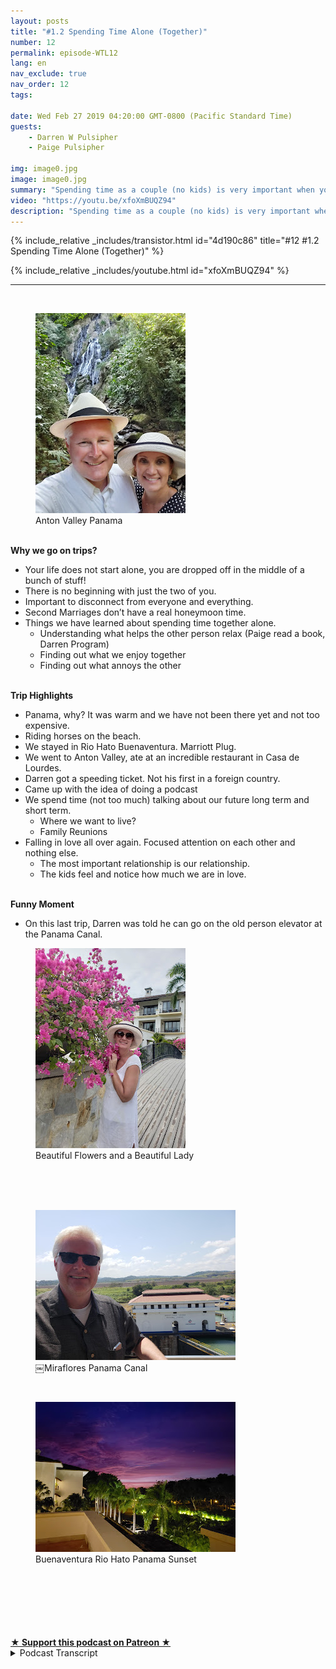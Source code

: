 ```yaml
---
layout: posts
title: "#1.2 Spending Time Alone (Together)"
number: 12
permalink: episode-WTL12
lang: en
nav_exclude: true
nav_order: 12
tags:

date: Wed Feb 27 2019 04:20:00 GMT-0800 (Pacific Standard Time)
guests:
    - Darren W Pulsipher
    - Paige Pulsipher

img: image0.jpg
image: image0.jpg
summary: "Spending time as a couple (no kids) is very important when you are married for a second time. In this episode, Darren and Paige go to Panama for a week."
video: "https://youtu.be/xfoXmBUQZ94"
description: "Spending time as a couple (no kids) is very important when you are married for a second time. In this episode, Darren and Paige go to Panama for a week."
---
```


<div>
{% include_relative _includes/transistor.html id="4d190c86" title="#12 #1.2 Spending Time Alone (Together)" %}

{% include_relative _includes/youtube.html id="xfoXmBUQZ94" %}
</div>

---

<html><head></head><body><div><br><figure data-trix-attachment="{&quot;contentType&quot;:&quot;image&quot;,&quot;height&quot;:320,&quot;url&quot;:&quot;https://1.bp.blogspot.com/-WtM8nXOwq-U/XHRA6u2w2RI/AAAAAAAExx8/AF5qpyr_P_g9W34_edkeJDnx6aV6xl2KACKgBGAs/s320/20190127_152753.jpg&quot;,&quot;width&quot;:240}" data-trix-content-type="image" data-trix-attributes="{&quot;caption&quot;:&quot;Anton Valley Panama&quot;}" class="attachment attachment--preview"><img src="./image0.jpg" width="240" height="320"><figcaption class="attachment__caption attachment__caption--edited">Anton Valley Panama</figcaption></figure><br> <strong>Why we go on trips?</strong></div><ul><li>Your life does not start alone, you are dropped off in the middle of a bunch of stuff!</li><li>There is no beginning with just the two of you.</li><li>Important to disconnect from everyone and everything.</li><li>Second Marriages don’t have a real honeymoon time.&nbsp;</li><li>Things we have learned about spending time together alone.<ul><li>Understanding what helps the other person relax (Paige read a book, Darren Program)</li><li>Finding out what we enjoy together</li><li>Finding out what annoys the other</li></ul></li></ul><div><strong><br>Trip Highlights</strong></div><ul><li>Panama, why? It was warm and we have not been there yet and not too expensive.</li><li>Riding horses on the beach.</li><li>We stayed in Rio Hato Buenaventura. Marriott Plug.</li><li>We went to Anton Valley, ate at an incredible restaurant in Casa de Lourdes.</li><li>Darren got a speeding ticket. Not his first in a foreign country.</li><li>Came up with the idea of doing a podcast</li><li>We spend time (not too much) talking about our future long term and short term.<ul><li>Where we want to live?</li><li>Family Reunions</li></ul></li><li>Falling in love all over again. Focused attention on each other and nothing else.<ul><li>The most important relationship is our relationship.</li><li>The kids feel and notice how much we are in love.</li></ul></li></ul><div><strong><br>Funny Moment</strong></div><ul><li>On this last trip, Darren was told he can go on the old person elevator at the Panama Canal.</li></ul><div><figure data-trix-attachment="{&quot;contentType&quot;:&quot;image&quot;,&quot;height&quot;:320,&quot;url&quot;:&quot;https://1.bp.blogspot.com/-6NlBPc3KUHA/XHRAvp8PnsI/AAAAAAAExx4/xy81JQAEAHITFT7vFnICIz7kO3qW8UNagCKgBGAs/s320/20190128_163123.jpg&quot;,&quot;width&quot;:240}" data-trix-content-type="image" data-trix-attributes="{&quot;caption&quot;:&quot;Beautiful Flowers and a Beautiful Lady&quot;}" class="attachment attachment--preview"><img src="./image1.jpg" width="240" height="320"><figcaption class="attachment__caption attachment__caption--edited">Beautiful Flowers and a Beautiful Lady</figcaption></figure><br><br></div><div><br></div><div><figure data-trix-attachment="{&quot;contentType&quot;:&quot;image&quot;,&quot;height&quot;:240,&quot;url&quot;:&quot;https://4.bp.blogspot.com/-nTuTUpnjuY0/XHRBZ171d3I/AAAAAAAExyE/azH7HSX1mkYRDrOWmDyWJGh8w-IfvqyJgCKgBGAs/s320/20190129_130501.jpg&quot;,&quot;width&quot;:320}" data-trix-content-type="image" data-trix-attributes="{&quot;caption&quot;:&quot;￼Miraflores Panama Canal&quot;}" class="attachment attachment--preview"><img src="./image2.jpg" width="320" height="240"><figcaption class="attachment__caption attachment__caption--edited">￼Miraflores Panama Canal</figcaption></figure></div><div><br></div><div><figure data-trix-attachment="{&quot;contentType&quot;:&quot;image&quot;,&quot;height&quot;:240,&quot;url&quot;:&quot;https://2.bp.blogspot.com/-0OY5X-3WbuU/XHRBZ0so71I/AAAAAAAExyE/X03ufZ2j4E83viGgX8AtGXYPy9RU8KtrACKgBGAs/s320/20190128_190128.jpg&quot;,&quot;width&quot;:320}" data-trix-content-type="image" data-trix-attributes="{&quot;caption&quot;:&quot;Buenaventura Rio Hato Panama Sunset&quot;}" class="attachment attachment--preview"><img src="./image3.jpg" width="320" height="240"><figcaption class="attachment__caption attachment__caption--edited">Buenaventura Rio Hato Panama Sunset</figcaption></figure><br><br></div><div><br></div><div><br></div><div><br><br></div>
<strong>
  <a href="https://www.patreon.com/wheresthelemonade" target="_donate" rel="payment" title="★ Support this podcast on Patreon ★">★ Support this podcast on Patreon ★</a>
</strong></body></html>

<details>
<summary> Podcast Transcript </summary>

<p>﻿1</p>
<p>This is Darren and this is Page,and this is where's the lemonadewhere we try and figure outwhat to do with those lemonsthat are thrown at us or thrown at us.</p>
<p>Makes them lemonade, maybe.</p>
<p>I guess it depends on the week for sure.</p>
<p>This weekwe're talking about spending time alone.</p>
<p>My favorite kind of time. Yeah.</p>
<p>Together. Yeah, that's important.</p>
<p>Together?</p>
<p>Yeah.</p>
<p>Recently we took a trip to Panama alone.</p>
<p>We did. It was great.</p>
<p>Well, alone together. Alone together? Yes.</p>
<p>It was fabulous.</p>
<p>So we we learned early on in our marriagethat we want toalways take the opportunityto be together alone without kids. Yes.</p>
<p>Very important.</p>
<p>I mean, super importantwhen we have ten kids,even if we only had two kids, though,it would still be important to.</p>
<p>Absolutely.</p>
<p>And we've had the luxuryof being able to take tripsboth near and far together. Yes.</p>
<p>And this last one in Panama Citywas really important for us.</p>
<p>We needed a break and we almost didn't go.</p>
<p>We did. It was kind of a last minute trip.</p>
<p>Yeah, like three weeks went and it wasit was like, hey, we've got this one weekthat we can do this.</p>
<p>Let's do it. Yeah.</p>
<p>And we literally crammed itin to, in betweenone of our daughtershaving a baby and work and Yeah, yeah.</p>
<p>But it was well worth it.</p>
<p>And we learned early on in our marriageat this time that we got to spend alonewas extremely important.</p>
<p>Yes. Because when you arein a second marriage, there is no justthe two of us starting out like you arewhen you know your first marriageand you get to start that honeymoon phase.</p>
<p>And there really isn't a honeymoon phasefor second marriages, when you say.</p>
<p>Yeah,</p>
<p>I would agree. In fact, it's interesting.</p>
<p>I watch young couplesand they get to grow up together.</p>
<p>Yeah.</p>
<p>And they get to learn from each other.</p>
<p>And we don't have that.</p>
<p>We are already somewhat grown.</p>
<p>Somewhat. Yes, very somewhat grown.</p>
<p>I'll just leave it at that. Exactly.</p>
<p>And so we have to learn about each otherand there's still more growingthat we get to do together. Right.</p>
<p>Which is really wonderful, I think.</p>
<p>Yeah. Yeah. And so that's why these tripsare really important.</p>
<p>And it's important for to disconnectfrom everyone and everything.</p>
<p>And we're really good at. Oh, yes, we are.</p>
<p>Yeah. In fact, we don't call the kids. No.</p>
<p>And we've gotten better over the years.</p>
<p>When we first used to go,we did call the kidsand check in and no,we don't do that anymore.</p>
<p>No, we go out.</p>
<p>They're a little bit older now.</p>
<p>They are.</p>
<p>They are.</p>
<p>But but also, I think it's importantthat we get to pretendlike we have no responsibilitiesfor a week.</p>
<p>We do.</p>
<p>We pretend that there's no kids,no exes, no bills.</p>
<p>You know,we always have to come back to reality.</p>
<p>In fact, I remember one of our tripsspecifically, we were driving backfrom San Francisco back to</p>
<p>Folsom,wherewe live, and it's about a two hour drive.</p>
<p>And the closer and closerwe got to home, the more quiet you became.</p>
<p>Yes, I feel the weight,you know, gaining on my shouldersas we start to head back home,as we get closer and closer,the burn and you kind of getting grumpyto what mean?</p>
<p>Yeah.</p>
<p>And I was like, I don't knowif I want to go on these trips.</p>
<p>If I come back with a grumpy wife.</p>
<p>It's hard when you I mean, especiallysince we have such an amazing timewhen we're on these trips togetherbecause we're such good vacationers.</p>
<p>We really are.</p>
<p>We should write a bookabout how to vacation, honey.</p>
<p>Yes, we should.</p>
<p>But it is when wewhen we're heading backto our responsibilities,which I love our life and I love our homeand I love our reality,but it's still a lot of responsibilitiesthat we have with work and kids.</p>
<p>And we started thinking about everything.</p>
<p>Yes, very little overwhelmingthinking of my to do list when,you know, for a week on our trips,the only to do list is to relaxand to have fun, maybe shower every oncein a while if we can squeeze it out.</p>
<p>Yeah.</p>
<p>Put some clothes oninstead of bathing suits.</p>
<p>Yes, but yeah.</p>
<p>So I do get a little melancholywhen we get closer to home,but not so much anymore. Now.</p>
<p>And the first couple of yearsit was like that.</p>
<p>I was really worried.</p>
<p>I said, We can't go on.</p>
<p>We can't vacation all the time.</p>
<p>We have to pay the bills.</p>
<p>Sometimes. Yes, we do. We do.</p>
<p>So yeah, that'swhy it's important for us to go away toto be alone, to connect with each otherand to disconnect.</p>
<p>Yeah. And learn about each othereven more.</p>
<p>Yes. Yeah.</p>
<p>I mean, it's been seven and a half years.</p>
<p>We've been married now, and I learnedsomething new every time that we go.</p>
<p>All good things, right?</p>
<p>Oh, Oh, great things. Yes.</p>
<p>Oh, great.</p>
<p>I wish you could see his face right now.</p>
<p>I think he's being sarcasticjust a little bit.</p>
<p>So one thing that you learned about methat I really appreciated,that you at leastyou were open to it.</p>
<p>And it was how I relax.</p>
<p>Oh, my goodness.</p>
<p>Yes. Our first our first beach vacation,because our first vacation alonewas to London and Poland.</p>
<p>It was actually a work trip for youthat I was that I tagged along.</p>
<p>But our first relaxing vacationwhere I didn't have anyany connectivity to work or anything.</p>
<p>Yes, our first.</p>
<p>And it wasn't just go, go, go.</p>
<p>Yeah.</p>
<p>We head to the beach.</p>
<p>And you brought your computer?</p>
<p>My laptop? Yeah.</p>
<p>That was a little surprising for me.</p>
<p>And I.</p>
<p>You know,you said you're not doing work, are you?</p>
<p>I said no.</p>
<p>Yeah, that is true.</p>
<p>But I felt like there was,you know, a certain, um.</p>
<p>Come on, spit it out.</p>
<p>I can't think of the word.</p>
<p>But anyway, there is a certain expectationof what it means to relax.</p>
<p>And I guess and having a computeris not one of those things.</p>
<p>And so I had my bookand you had your computer,and I explained to you for me to relax.</p>
<p>I'm a software engineer,</p>
<p>I'm sorry, I'm a programmer, and</p>
<p>I don't get to do a lot of itat work anymore.</p>
<p>And one of the things I really enjoy doingis solving problems.</p>
<p>I enjoy sitting down with a programand solving a problemand making it my own.</p>
<p>And that's really relaxing to me.</p>
<p>It's just it just kind of just helps mecalm down where you love to read.</p>
<p>Yes, well, I don't read too muchwhen we're at home in our everyday life.</p>
<p>I don't read too much at all time.</p>
<p>Yeah, but when we go on a trip, yes,</p>
<p>I always choose a book or two and.</p>
<p>Yeah, read a book, you know,read for a little bit, take a nap,get a pina colada,take a swim, read, nap, repeat, you know.</p>
<p>Exactly.</p>
<p>And yeah, when you pull out your laptop,</p>
<p>I was a little shocked.</p>
<p>But you're not anymore. No, no. And I.</p>
<p>I understandnow that that is how you relax.</p>
<p>And even if you were doing work, as longas you were relax, I wouldn't even care.</p>
<p>I mean, I just.</p>
<p>I want us to be relaxedand to be distressed,and then this last year, it was great.</p>
<p>It was great.</p>
<p>And you asked about the program</p>
<p>I was working on and what it was doing,and I appreciated that.</p>
<p>Even though I know you really didn't care,you showed that you cared.</p>
<p>Yes. Yes.</p>
<p>Sometimes we have to pretendto be interestedin each other's interest, right?</p>
<p>Yeah, exactly.</p>
<p>Like like the book that she's reading now.</p>
<p>This is kind of funnybecause normally I would say</p>
<p>I'm not a great nonfiction person, right?</p>
<p>I don't re</p>
<p>I read so much for were or fiction per se.</p>
<p>I read so much for work. Yes.</p>
<p>That I'm kind of tired of reading.</p>
<p>But when you're reading thereand I'm programing, I'll stop and say,</p>
<p>How's your book? Yes,</p>
<p>I'm really interested.</p>
<p>I want to find out, you know,if she really did kill her husband,maybe I've beenmaybe you've been readingtoo many of these mystery,you know, Black Widow novelsthat I need to be concerned a little bit.</p>
<p>Just always eat the food first.</p>
<p>Yes, that's right.</p>
<p>So, no, you do you like to get intothe book that I'm reading</p>
<p>And I like to hear about whatever programor coding that you're working on.</p>
<p>And I like seeing you excitedabout something.</p>
<p>Yeah, it makes me happy.</p>
<p>Yeah, I think that's what we've learned onthese trips is we've learnedand found out what each other personenjoys and we've got to experiencethat together. Yes.</p>
<p>And wefind out what we enjoy togetherand what we enjoy.</p>
<p>Separate. Separate.</p>
<p>So just because I enjoy reading a bookdoesn't mean you have to read a bookand know profoundabout a way to enjoy it with you. Yes.</p>
<p>Without reading it right by us.</p>
<p>I love talking to you. Yes, we do.</p>
<p>We enjoy talking.</p>
<p>Have ever since we first met.</p>
<p>Yeah. Where that was never closeddown. Restaurants? Yes.</p>
<p>Never a problem having a conversation.</p>
<p>Yeah.</p>
<p>And always learning more about each other.</p>
<p>And we learn sometimethat we might annoy each other. Yes.</p>
<p>I mean, I don't think I've ever annoyed,you know, no one ever.</p>
<p>Never.</p>
<p>So we were talking about, you know, whatwe've learned on on these trips.</p>
<p>Sometimes I can readwhen Page is tired of looking at castles.</p>
<p>Yes. Or we've already seen</p>
<p>X number of cathedrals in Europe.</p>
<p>Do we need to see one more day? Yes.</p>
<p>Or are we done?</p>
<p>Darren, is Mr.</p>
<p>History buff and wants to learn moreand more and moreand more and after,you know, beautiful castle number four.</p>
<p>I'm Castle go I'm history nowand and I I've learned to recognize thatso we mix things up on vacationsa little bit more and yesand we find really fun thingsto do with each other.</p>
<p>And I think the reason why we vacationso well together iswe're always putting each other first.</p>
<p>Yes. Yes.</p>
<p>And we're very considerate.</p>
<p>I think that sometimesthat gets lost in marriages.</p>
<p>I think so.</p>
<p>We're always very considerateand polite and,you know, understanding of each other.</p>
<p>And like we said before, sometimeswe have to fake interest and that's okay.</p>
<p>You know, fake it till you make it right.</p>
<p>That's right.</p>
<p>And then I truly</p>
<p>I mean, I truly believe that youbecause I know I knowyou like that on programingbecause you've asked me aboutthose programs even after we've got home.</p>
<p>How did that go? Right. Yeah.</p>
<p>So I don't know thatit's like you like them.</p>
<p>It's more that you want to see me happy.</p>
<p>Yeah, for sure.</p>
<p>And what you're interested in.</p>
<p>I want to be part of.</p>
<p>So, you know, and I think that that'shelped our relationship as well is we,you know, I'm interestedin what you're doing at work.</p>
<p>I'm interested in the peoplethat you're working with.</p>
<p>And especially, you know,</p>
<p>I like to hear any social gossip.</p>
<p>Bring it my way.</p>
<p>Oh, I really wishyou could just be in a lot of meetings.</p>
<p>I mean, so you could say, Hey,look at this.</p>
<p>You know,they acted exactly how you saidthey were going to act.</p>
<p>Yeah.</p>
<p>Or something like that. Exactly.</p>
<p>So but yeah, so.</p>
<p>So let's talk about our trip to Panama.</p>
<p>Well, I mean, what did you like?</p>
<p>You know what?</p>
<p>What was it that drew us to Panama?</p>
<p>Well, I know people when we told peoplewe're going to Panama, the seem to be the,you know, collective,you know, response was why Panama?</p>
<p>And I mean, I guess because I mean,we have been fortunate enoughwe have traveled a lot.</p>
<p>You travel a lot with work.</p>
<p>And sometimes I tag along.</p>
<p>We rack up a lot of points.</p>
<p>And so weyou know, we take trips that way.</p>
<p>And so we have been to many placesand we wanteda relaxing vacation,relaxing vacation, and we wanted a warmclimate to go to.</p>
<p>Yes. It's it's wintertime,even though we do live in California.</p>
<p>And our cold is definitely not, you know,no, it's not other people's cold,but we wanted something warm.</p>
<p>And so Panama, it wasn't too far.</p>
<p>We didn't want to have to travelfor 24 hours or, you know,we didn't want to go too far.</p>
<p>We want someplace not too expensive.</p>
<p>And we wanted someplace warm.</p>
<p>Right.</p>
<p>Panamafit the number that we hadn't been to.</p>
<p>Yes, because we've been to Costa Ricaa couple of years ago.</p>
<p>Loved the coastlinethat yeah, Panama is close to Costa Rica.</p>
<p>And we heard good things about her,good things about it.</p>
<p>And so and we we were excitedabout seeing the Panama Canal.</p>
<p>Yeah. Which was really cool.</p>
<p>It was really cool.</p>
<p>So that was why we chose Panama. Yeah.</p>
<p>You know what?</p>
<p>And it turned out to be much betterthan I expected.</p>
<p>Yes. Yeah.</p>
<p>We stayed at a resort outside of Panama</p>
<p>City about two and a half hours.</p>
<p>It took us to drive it.</p>
<p>Yeah, in a placecalled Rio haTO at the Bend Ventura.</p>
<p>Maria?</p>
<p>Yeah, I am a total marriot.</p>
<p>Yes, you are right.</p>
<p>So, Maria. All the way.</p>
<p>All the way.</p>
<p>Yeah.</p>
<p>So we had a weekstay at this beautiful resort.</p>
<p>Two and a half hours outside of anywhere,right out along this, a beautiful beach.</p>
<p>And we were shockedwhen we first got there.</p>
<p>There was no one there. Yeah,it was pretty empty. Pretty.</p>
<p>And this is their high season.</p>
<p>So I was like, Whoa,you know what's going on?</p>
<p>We talked towe talked to the people there,and we found out that, um,and we found out on the weekendit was much more crowdedbecause all the people that lived in</p>
<p>Panama City would come outto the resorts on the weekendbecause it's their summer time. Yes.</p>
<p>They're not the kids are not in school.</p>
<p>Yeah, this is summer for them.</p>
<p>So for the whole week we were thereonly two of the days it was a crowd.</p>
<p>The rest of the timewe basically had the beach to ourselves.</p>
<p>Yeah, it was amazing.</p>
<p>And the weather there was. It was perfect.</p>
<p>I don't think we've ever beenon a vacation where the weather was.</p>
<p>I mean, the high was 88, the low was 75.</p>
<p>Yeah, 75.</p>
<p>Always a breeze.</p>
<p>Yeah.</p>
<p>And very low humidity.</p>
<p>I mean it was incredible. Yeah. No rain.</p>
<p>I kept hoping for a nice big thunder.</p>
<p>You did. You wanted a storm,you wanted us.</p>
<p>I didn't get it, but.</p>
<p>Oh, beautiful, beautifulsunsets.</p>
<p>And we had a lot of fun.</p>
<p>They have a lot of activities in inbeen in Ventura.</p>
<p>We went horsebackriding one day along the beach.</p>
<p>Something I've never done before.</p>
<p>That was super cool. Yeah.</p>
<p>My horse was stubborn, though.</p>
<p>Your horse was.</p>
<p>My horse was very obedient.</p>
<p>And your horse just wantedto give you problems.</p>
<p>Yes, and it did. It wouldn'tgo in the water at all.</p>
<p>It stayed away from the water.</p>
<p>And Paige is out there gallopingin the water, like, Wait, what's going on?</p>
<p>So, yes, that was that was a lot of fun.</p>
<p>That was one of the only activitiesthat we did, though, that we did.</p>
<p>We normally do a lot of other things,but we just didn't want to.</p>
<p>This time we did.</p>
<p>We just decidedwhen we went to the office,the activity office, to talk to the peopleand she wasn't there.</p>
<p>Yeah. And we thought,okay, we'll come back.</p>
<p>And then as we left, we went, Dowe want to fill our days with activitiesor do we just want to relax? Oh,we just relax.</p>
<p>It was awesome. Yeah.</p>
<p>We said one day we sat by the pooland the other four dayswe sat by the beachand we walk over to the pooland take a dip.</p>
<p>It was.</p>
<p>Yeah, it was.</p>
<p>It was a great, great trip.</p>
<p>And then one day we went, um.</p>
<p>Was it Sunday?</p>
<p>Yeah, Sunday, Yeah, yeah, Sundaywe went to church,which, oh, that's something we always liketo do in a foreign country.</p>
<p>Yes, that's always very cool.</p>
<p>Is go to church and meet the locals thereand just it's a wonderful experience.</p>
<p>Yeah.</p>
<p>And afterwards we,we met some ex-pats that werethere, talked to them about Panama.</p>
<p>Yeah, those are exciting things for me.</p>
<p>I love learning about the people that livethere that are from another country,listening to their experienceand talking to the locals as well.</p>
<p>Yeah, they tell us good places to eat.</p>
<p>Yes, that's what I always like.</p>
<p>We always get kind of thethe scoop this in the low down right.</p>
<p>And then after that we went up to thisgreat little village called Anton Valley.</p>
<p>That place was cool.</p>
<p>It was in a what was it called?</p>
<p>A cauldron of cauldron, dormant volcano.</p>
<p>Yes. Yes.</p>
<p>It was beautiful. Absolutely gorgeous.</p>
<p>It was.</p>
<p>Oh, and you know what we forgot to mentionwhile the pope was there?</p>
<p>Oh, that's right. So, yeah.</p>
<p>So we arrivewe arrive in the evening about 7:00,and there are posters of everything.</p>
<p>I guess it was World Youth Week. Yes.</p>
<p>And the pope was thereand several cardinals.</p>
<p>And fascinating, because when we wentand rented our car, they said,you do not want to drive downtown Panama.</p>
<p>All these streets are shut down.</p>
<p>I said, What's goingon? It's just the pope is here.</p>
<p>Haven't you seen all the postersall over the place? Yeah.</p>
<p>And there werethere were posters everywhere. There were.</p>
<p>And as we drove through the Anton Valley,there were flags.</p>
<p>There are these small little villagesthat had yellowand white flagsthat were, you know, a visiting the pope.</p>
<p>So they were hopingthe pope would drive to Anton Valleyand see their little village and stop.</p>
<p>And everythingwas just absolutely gorgeous.</p>
<p>It was it was really cool. And wewent a little hike there.</p>
<p>We saw a waterfall.</p>
<p>Yeah. Great. Beautiful waterfalls.</p>
<p>That was really cool.</p>
<p>In the jungle. In the jungle.</p>
<p>And it had a had a little poolthere, right?</p>
<p>A natural. Yeah, a natural pool.</p>
<p>We didn't swim in it, but we went and tooka look at it and it looked pretty cool.</p>
<p>It was pretty cool.</p>
<p>And then we ateat this beautiful little restaurant.</p>
<p>Little chateau.</p>
<p>A little, Yeah.</p>
<p>Casa de Lourdes. Yes.</p>
<p>She was a, um.</p>
<p>A chef.</p>
<p>A chef? A yeah, a michelin chef in Italy.</p>
<p>And she moved to Panamaand she moved into Anton Valley,and she establishedthis little bed and breakfast thereand this wonderful restaurant.</p>
<p>The rest, the food was incredible.</p>
<p>It just incredible foodand the scenery there.</p>
<p>She built this Tuscan retreat therein in the cauldron of this volcanosurrounded by jungle.</p>
<p>It was absolutely a wonderful,wonderful time.</p>
<p>It was cool.</p>
<p>And then we went to the zoo. Yeah, Zoo.</p>
<p>Our standards of zoos are differentthan the standards of zoos.</p>
<p>You know, San Diego</p>
<p>Zoo was a great zoo, right?</p>
<p>Yes, But this zoo.</p>
<p>Oh, no, no. Yeah, it wasn't.</p>
<p>It was interesting.</p>
<p>Had peacocks and they had had some monkeysand had a jaguar.</p>
<p>A Jaguar. That was probably the highlight.</p>
<p>But yeah, it was, it was kind of funny.</p>
<p>But, but the people in therewere having picnics and playing soccer.</p>
<p>It was kind of a little, you know,we were really the only foreigners there.</p>
<p>Yes. Yeah,it was for the locals. Yes, for sure.</p>
<p>But it was What a wonderfula wonderful time.</p>
<p>And then after spending the dayin Anton Valley,we drove back about an hourand a half, two hour drive.</p>
<p>Let's talk about that deer.</p>
<p>Let's not forgetwhat happened on the way back to.</p>
<p>Well, let me tell you let me tell yousomething about the Panamericanthat's called the Pan-American Highway.</p>
<p>Yes, right.</p>
<p>It's supposed to run all the way from</p>
<p>Alaska, all the way downto Patagonia in South America.</p>
<p>But there's a part of itthat's blocked now in Panama.</p>
<p>It's in the Panama Panama</p>
<p>Colombian border.</p>
<p>And I also learned something elsebecause I got to drive on the Pan-American</p>
<p>Highway, which is exciting for mebecause I love to try.</p>
<p>They change the speed limit often on thiswithout notifying us.</p>
<p>Well, no, there was one sign.</p>
<p>There was a lot of signage, though.</p>
<p>No, there wasn't.</p>
<p>So it went from 100 kilometersan hour down to 80 kilometers an hour.</p>
<p>And I was going 102 kilometers an hour.</p>
<p>And it's funnybecause the policeman, he just standsin the middle of the freeway. Yes.</p>
<p>And he points at youand then you pull over. Yes.</p>
<p>And so he pointed at us, hey, we just hadto experience Panama its fullness. Yes.</p>
<p>And so this this policeman pulls us over,asks for our passports.</p>
<p>We were not we didn't have with us.</p>
<p>They were in our hotel.</p>
<p>We're in our hotel room in a safe, whichwe thought was the right thing to do.</p>
<p>But we found out that you're actuallysupposed to have your passport with you.</p>
<p>I should have known that.</p>
<p>So he he was and he did not speak English.</p>
<p>And he was he was very upset with usbecause we didn't have our passports.</p>
<p>Right.</p>
<p>And he wrote 88 of his papers in 102.</p>
<p>So that's how I knew</p>
<p>I was going. 102. Yes.</p>
<p>And so he very angrilywrote us a speeding ticketthat gave us no direction on how to pay.</p>
<p>It says nothing about where to pay it, howto pay it, how much to pay says nothing.</p>
<p>And all I had was in our license platefor the rental car.</p>
<p>So I'm expecting a billfrom the rental car sometime probably.</p>
<p>And just just like every other rental carthat I've been in.</p>
<p>Just so our listeners knowthat this is like a collectionthat Darren is, you know, starting we have</p>
<p>I think we got a ticket in Italy.</p>
<p>We got a ticket in France.</p>
<p>I didn't get that one in Belgium.</p>
<p>I just got yelled at You just got yelledat by the policeman, They're idiots.</p>
<p>But yes.</p>
<p>So we've had a few a few.</p>
<p>He's, he has a little bit of an LED foot,let's just say that.</p>
<p>Just a little bit. Just a little bit.</p>
<p>But no, that wasthat was a little bit of a nervousexcitement there for a few minutes.</p>
<p>I wasn't nervous at all.</p>
<p>But you were nervous?</p>
<p>I thought I was nervous.</p>
<p>He asked for our passportsand we didn't have them.</p>
<p>And he got so angry.</p>
<p>I was a little nervous.</p>
<p>I thought we were going to bein the Panama jail.</p>
<p>And and, you know, I.</p>
<p>He didn't ask us for a bribe.</p>
<p>He did not ask us for a bribe,which I appreciate, you know,because you hear about the horrorstories in Mexico or Guatemala.</p>
<p>And but Panama seemed to be very safe.</p>
<p>Yes, it did.</p>
<p>And there were cops all over the place.</p>
<p>There were speed traps all over.</p>
<p>So if you are driving onthe Panamerican go, this goes speed limit.</p>
<p>Yes. Yeah. Try and find out what it is.</p>
<p>Yes, exactly.</p>
<p>Find out what it is or make suresomeone at least is going faster than.</p>
<p>Yes, follow someone else. Yeah. So.</p>
<p>And while we were there in Panama,we talked about this podcast.</p>
<p>Yeah.</p>
<p>You know, this is another thingthat we always do on these trips. Yes.</p>
<p>We always spend some time talking aboutthings outside of the normal.</p>
<p>Yeah. Yeah.</p>
<p>And this time we decidedwe'd already talked a little bitabout a podcast and then we kind ofoutlined it and decidedwe're we're going to go forwardand go for it, we're going to do it.</p>
<p>So it was a productiveit was it was productive.</p>
<p>We we talk a lot about on our trips.</p>
<p>We talk aboutour future long term, shortterm, where we want to livewhen the kids are gone.</p>
<p>You know, we talkif we'll ever get to retire, Oh, yeah.</p>
<p>No, I don't think that's going to happen.</p>
<p>No. So that's why we have ten kids.</p>
<p>I'm just going to have we're goingto rotate around the kids.</p>
<p>Yeah, Yeah.</p>
<p>I'm sure they're alland they're all excited about that.</p>
<p>Good thingwe don't take callers on our show.</p>
<p>Good thingthey would all be calling in right now.</p>
<p>What? What are you talking about?</p>
<p>They'd all be saying,</p>
<p>No, so-and-so gets the tape.</p>
<p>You know, so-and-so gets the tape.</p>
<p>You know, I remember one of our timesthat we were alone by ourselves and wewe said, Hey, we want to make sure thatit was really early on in our marriage.</p>
<p>We want our kids to knowthat we are a family. Yes.</p>
<p>And we established a routineon going on family reunions.</p>
<p>Yes. Of every four years going someplacespecial.</p>
<p>Everyone's invited and we'll supply a way,you know, a place to stay and.</p>
<p>Right. And things like that.</p>
<p>And what I found is us do it. Yes.</p>
<p>Just planning thatand letting the kids know.</p>
<p>It's been amazingwatching how the kids interact.</p>
<p>Yeah, there is no your kids and my kidsor step siblings with with our kids.</p>
<p>No, they really want to be together.</p>
<p>Yeah. Which is really amazing to me. Yeah.</p>
<p>And I'm so happy.</p>
<p>I'm so happy that they, they all get alongand and want to be together.</p>
<p>I think that has to do with ustalking aboutthat almost seven years agowhen we first talked about this,what can we do to help thisgroup of people?</p>
<p>Right. They're all thrown together.</p>
<p>All right.</p>
<p>Because of us, we fell in love, right?</p>
<p>That, you know,how can they be a cohesive family?</p>
<p>And we plan that.</p>
<p>So these times that you have to be alone,the times that you have todo this can spark some really creativeand great ideas beyond your normal dayto day stuff that you do.</p>
<p>And I think being alone with each other,it helps us focus on one anotherand it helps us kind offall in love with each other againbecause with our crazy lifethat we haveand we do have a crazy busy life,you can get bogged downin the details of dayto day life and distractions,and I think it's really importantfor any marriage that you spend time aloneworking on your relationshipand focusing on each other.</p>
<p>Yeah, I think it's done wonders for us.</p>
<p>So twice a yearwe we go, yes, right somewhereit doesn't have to be far andyou don't have to spend a lot of money.</p>
<p>You can even just send your kids away.</p>
<p>Yes, we've done that.</p>
<p>We we've had a staycation before.</p>
<p>Yeah.</p>
<p>Where we just stayed at homeand just spend time together.</p>
<p>Right? Right.</p>
<p>And you don't call called in sick or,you know,took vacation daysat work and just, you know,spend time together, spend time together.</p>
<p>It's important to close down restaurantsbecause we're talking.</p>
<p>That's right.</p>
<p>That's right.</p>
<p>But is it to end? And datenight is important.</p>
<p>If you can't get away on a trip for morethan, you know, a couple of days,you know, a regular date night,which we try and do.</p>
<p>Yeah, we're pretty good at.</p>
<p>I mean, we also do lunches, too.</p>
<p>Yeah.</p>
<p>I was going to say that's I don't I guessdate night isn't as important for usbecause we do have time alone togetherduring the day.</p>
<p>Since you work so close to our home,we have lunches together frequent.</p>
<p>I could go home for a long lunch.</p>
<p>Yes, Yes.</p>
<p>So we do get to see each otherfrequently during the day.</p>
<p>And so anyway, that's.</p>
<p>That's another blessing we have inour life that you work so close to home.</p>
<p>It is.</p>
<p>And you know, one thing I've noticedby spending that time with you,</p>
<p>I've really learned to appreciatewho you are and the things that you likeand the interest Me,</p>
<p>I like seeing you smile.</p>
<p>I'm so glad.</p>
<p>That makes me happy. Yeah.</p>
<p>And I know that.</p>
<p>I know that you like to see me happy.</p>
<p>And I like to see you happy, too.</p>
<p>So I think one of the greatest thingsthat we learn from these trips is reallythat if we show how muchwe love each other and our kids knowhow important these trips are to us, thatthey see thatand they can show that in their own lives.</p>
<p>What you know, what it's like to havea good, strong relationship.</p>
<p>Yeah, definitely, Definitely.</p>
<p>And we've seen that with it with the kids.</p>
<p>They they tend to they love that we'rea family, that we're cohesive that way.</p>
<p>Yeah, I agree.</p>
<p>All right.</p>
<p>Well,are we going to share a funny moment?</p>
<p>So I guess I guess we should.</p>
<p>So we're always going to sharea funny moment at the end of our podcast.</p>
<p>So this funny moment happenedat the Panama Canal.</p>
<p>It did, which is a really cool place.</p>
<p>It was we get we ate at a restaurantwhere we could sit and look out the windowand watch the shipscome through the locks.</p>
<p>That was really cool.</p>
<p>So anyway, we were at the top floor.</p>
<p>There's four floors,we're at the very top floor.</p>
<p>And and we headed towards the elevatorwhere there was a big groupheading towards the elevator.</p>
<p>And the the workerthere was kind of shooingeverybody away from the elevator, saying,you know, use the stairs, use the stairs.</p>
<p>And then she saw Darren.</p>
<p>Darren has white hair.</p>
<p>He has had white hair for 20 years.</p>
<p>Just turned 50 this year.</p>
<p>But he's had white hairfor for a long time.</p>
<p>And so they they said, oh, no, sir,you can you can use the elevator.</p>
<p>Older people can use it. Yeah.</p>
<p>I wasn'tusing the elevator from that point.</p>
<p>I know. Darren was like,</p>
<p>I'm taking the stairs.</p>
<p>It's like,okay, past all those young people around.</p>
<p>Yeah, I'm like,</p>
<p>I would use the elevator, but whatever.</p>
<p>So yeah, I just think that's really funny.</p>
<p>It was funnywhen people think that you're olderthan you are because of your white hair,</p>
<p>You know, I remember one of thoseone of those moments.</p>
<p>It's when Sam, I took him to Home Depot.</p>
<p>Yeah. And the.</p>
<p>We were going to go makebirdhouses.</p>
<p>Do you remember that? Yes.</p>
<p>And someone said, Oh,your grandpa brought you to.</p>
<p>I went, This is not funny.</p>
<p>It is a no, not at all.</p>
<p>It's a little funny.</p>
<p>So. Well, if people want to see you righthere, they can go to our Facebook page.</p>
<p>The Where's Lemonade Facebook page.</p>
<p>And they canthey could see how young you look.</p>
<p>That's right.</p>
<p>How young I look.</p>
<p>And you'll see some of the photos from ourfrom our trip up there andsome fun times.</p>
<p>On our next episode,we're going to talk about traditions,combining some, creating some and droppingsome, even the bad ones.</p>
<p>What bad ones? I feel bad ones.</p>

</details>
